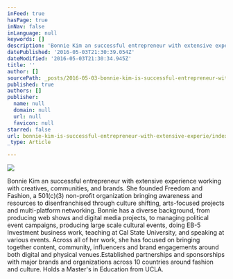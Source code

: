 ```yaml
---
inFeed: true
hasPage: true
inNav: false
inLanguage: null
keywords: []
description: 'Bonnie Kim an successful entrepreneur with extensive experience working with creatives, communities, and brands. She founded Freedom and Fashion, a 501(c)(3) non-profit organization bringing awareness and resources to disenfranchised through culture shifting, arts-focused projects and multi-platform networking. Bonnie has a diverse background, from producing web shows and digital media projects, to managing political event campaigns, producing large scale cultural events, doing EB-5 Investment business work, teaching at Cal State University, and speaking at various events. Across all of her work, she has focused on bringing together content, community, influencers and brand engagements around both digital and physical venues.Established partnerships and sponsorships with major brands and organizations across 10 countries around fashion and culture. Holds a Master’s in Education from UCLA.'
datePublished: '2016-05-03T21:30:39.054Z'
dateModified: '2016-05-03T21:30:34.945Z'
title: ''
author: []
sourcePath: _posts/2016-05-03-bonnie-kim-is-successful-entrepreneur-with-extensive-experie.md
published: true
authors: []
publisher:
  name: null
  domain: null
  url: null
  favicon: null
starred: false
url: bonnie-kim-is-successful-entrepreneur-with-extensive-experie/index.html
_type: Article

---
```

![](https://the-grid-user-content.s3-us-west-2.amazonaws.com/2d326ce1-110c-412e-98a0-fb107c96d86d.jpg)

Bonnie Kim an successful entrepreneur with extensive experience working with creatives, communities, and brands. She founded Freedom and Fashion, a 501(c)(3) non-profit organization bringing awareness and resources to disenfranchised through culture shifting, arts-focused projects and multi-platform networking. Bonnie has a diverse background, from producing web shows and digital media projects, to managing political event campaigns, producing large scale cultural events, doing EB-5 Investment business work, teaching at Cal State University, and speaking at various events. Across all of her work, she has focused on bringing together content, community, influencers and brand engagements around both digital and physical venues.Established partnerships and sponsorships with major brands and organizations across 10 countries around fashion and culture. Holds a Master's in Education from UCLA.